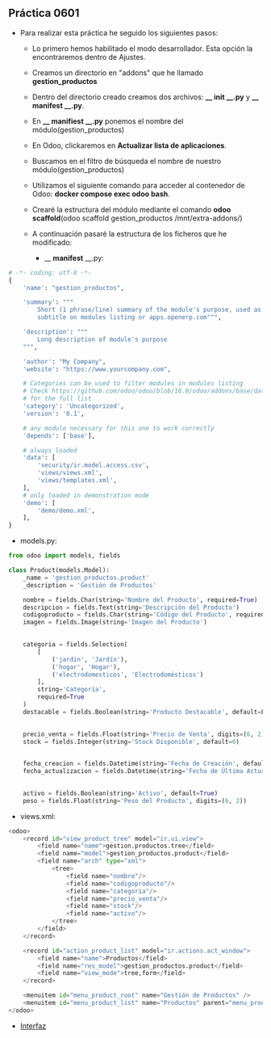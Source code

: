 ## Práctica 0601

* Para realizar esta práctica he seguido los siguientes pasos:

    * Lo primero hemos habilitado el modo desarrollador. Esta opción la encontraremos dentro de Ajustes.
    * Creamos un directorio en "addons" que he llamado **gestion_productos**
    * Dentro del directorio creado creamos dos archivos: **__ __init__ __.py** y **__ __manifest__ __.py**.
    * En **__ __manifiest__ __.py** ponemos el nombre del módulo(gestion_productos)
    * En Odoo, clickaremos en **Actualizar lista de aplicaciones**.
    * Buscamos en el filtro de búsqueda el nombre de nuestro módulo(gestion_productos)
    * Utilizamos el siguiente comando para acceder al contenedor de Odoo: **docker compose exec odoo bash**.
    * Crearé la estructura del módulo mediante el comando **odoo scaffold**(odoo scaffold gestion_productos /mnt/extra-addons/)
    * A continuación pasaré la estructura de los ficheros que he modificado:
        
        * __ __manifest__ __.py:

```python
# -*- coding: utf-8 -*-
{
    'name': "gestion_productos",

    'summary': """
        Short (1 phrase/line) summary of the module's purpose, used as
        subtitle on modules listing or apps.openerp.com""",

    'description': """
        Long description of module's purpose
    """,

    'author': "My Company",
    'website': "https://www.yourcompany.com",

    # Categories can be used to filter modules in modules listing
    # Check https://github.com/odoo/odoo/blob/16.0/odoo/addons/base/data/ir_module_category_data.xml
    # for the full list
    'category': 'Uncategorized',
    'version': '0.1',

    # any module necessary for this one to work correctly
    'depends': ['base'],

    # always loaded
    'data': [
        'security/ir.model.access.csv',
        'views/views.xml',
        'views/templates.xml',
    ],
    # only loaded in demonstration mode
    'demo': [
        'demo/demo.xml',
    ],
}
```
* models.py:

```python
from odoo import models, fields

class Product(models.Model):
    _name = 'gestion_productos.product'
    _description = 'Gestión de Productos'

    nombre = fields.Char(string='Nombre del Producto', required=True)
    descripcion = fields.Text(string='Descripción del Producto')
    codigoproducto = fields.Char(string='Código del Producto', required=True)
    imagen = fields.Image(string='Imagen del Producto')

    
    categoria = fields.Selection(
        [
            ('jardin', 'Jardín'),
            ('hogar', 'Hogar'),
            ('electrodomesticos', 'Electrodomésticos')
        ],
        string='Categoría',
        required=True
    )
    destacable = fields.Boolean(string='Producto Destacable', default=False)

   
    precio_venta = fields.Float(string='Precio de Venta', digits=(6, 2))
    stock = fields.Integer(string='Stock Disponible', default=0)

   
    fecha_creacion = fields.Datetime(string='Fecha de Creación', default=fields.Datetime.now, readonly=True)
    fecha_actualizacion = fields.Datetime(string='Fecha de Última Actualización', readonly=True)

    
    activo = fields.Boolean(string='Activo', default=True)
    peso = fields.Float(string='Peso del Producto', digits=(6, 2))
```
* views.xml:

```python
<odoo>
    <record id="view_product_tree" model="ir.ui.view">
        <field name="name">gestion.productos.tree</field>
        <field name="model">gestion_productos.product</field>
        <field name="arch" type="xml">
            <tree>
                <field name="nombre"/>
                <field name="codigoproducto"/>
                <field name="categoria"/>
                <field name="precio_venta"/>
                <field name="stock"/>
                <field name="activo"/>
            </tree>
        </field>
    </record>

    <record id="action_product_list" model="ir.actions.act_window">
        <field name="name">Productos</field>
        <field name="res_model">gestion_productos.product</field>
        <field name="view_mode">tree,form</field>
    </record>

    <menuitem id="menu_product_root" name="Gestión de Productos" />
    <menuitem id="menu_product_list" name="Productos" parent="menu_product_root" action="action_product_list"/>
</odoo>
```
 * [Interfaz](https://imgur.com/a/6MBtv6l)